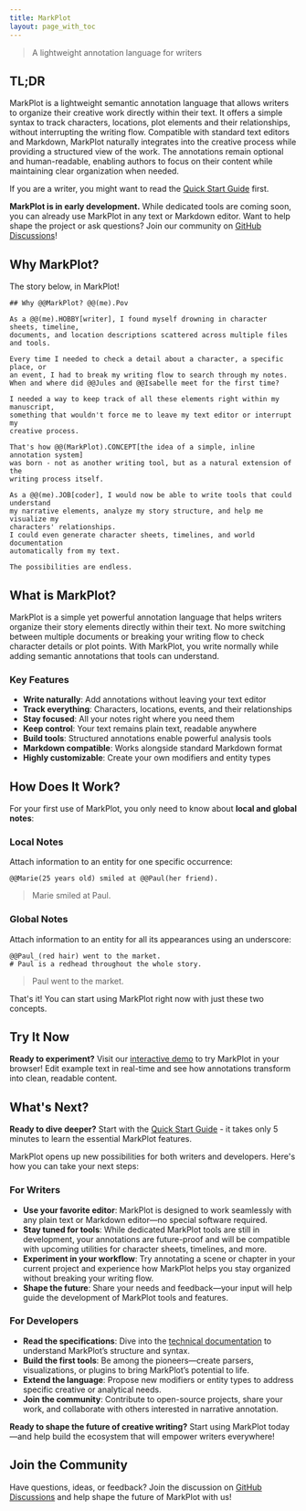 ```yaml
---
title: MarkPlot
layout: page_with_toc
---
```

> A lightweight annotation language for writers

## TL;DR

MarkPlot is a lightweight semantic annotation language that allows writers to organize their creative work directly within their text. It offers a simple syntax to track characters, locations, plot elements and their relationships, without interrupting the writing flow. Compatible with standard text editors and Markdown, MarkPlot naturally integrates into the creative process while providing a structured view of the work. The annotations remain optional and human-readable, enabling authors to focus on their content while maintaining clear organization when needed.

If you are a writer, you might want to read the [Quick Start Guide](#quick-start-guide) first.

**MarkPlot is in early development.**
While dedicated tools are coming soon, you can already use MarkPlot in any text or Markdown editor.
Want to help shape the project or ask questions?
Join our community on [GitHub Discussions](https://github.com/MarkPlot/markplot.github.io/discussions)!

## Why MarkPlot?

The story below, in MarkPlot!

```markplot
## Why @@MarkPlot? @@(me).Pov

As a @@(me).HOBBY[writer], I found myself drowning in character sheets, timeline,
documents, and location descriptions scattered across multiple files and tools.

Every time I needed to check a detail about a character, a specific place, or
an event, I had to break my writing flow to search through my notes.
When and where did @@Jules and @@Isabelle meet for the first time?

I needed a way to keep track of all these elements right within my manuscript,
something that wouldn't force me to leave my text editor or interrupt my
creative process.

That's how @@(MarkPlot).CONCEPT[the idea of a simple, inline annotation system]
was born - not as another writing tool, but as a natural extension of the
writing process itself.

As a @@(me).JOB[coder], I would now be able to write tools that could understand
my narrative elements, analyze my story structure, and help me visualize my
characters' relationships.
I could even generate character sheets, timelines, and world documentation
automatically from my text.

The possibilities are endless.
```

## What is MarkPlot?

MarkPlot is a simple yet powerful annotation language that helps writers organize their story elements directly within their text. No more switching between multiple documents or breaking your writing flow to check character details or plot points. With MarkPlot, you write normally while adding semantic annotations that tools can understand.


### Key Features

- **Write naturally**: Add annotations without leaving your text editor
- **Track everything**: Characters, locations, events, and their relationships
- **Stay focused**: All your notes right where you need them
- **Keep control**: Your text remains plain text, readable anywhere
- **Build tools**: Structured annotations enable powerful analysis tools
- **Markdown compatible**: Works alongside standard Markdown format
- **Highly customizable**: Create your own modifiers and entity types



## How Does It Work?

For your first use of MarkPlot, you only need to know about **local and global notes**:

### Local Notes

Attach information to an entity for one specific occurrence:

```markplot
@@Marie(25 years old) smiled at @@Paul(her friend).
```

> Marie smiled at Paul.

### Global Notes

Attach information to an entity for all its appearances using an underscore:

```markplot
@@Paul_(red hair) went to the market.
# Paul is a redhead throughout the whole story.
```

> Paul went to the market.

That's it! You can start using MarkPlot right now with just these two concepts.

## Try It Now

**Ready to experiment?** Visit our [interactive demo](30-demo.html) to try MarkPlot in your browser! Edit example text in real-time and see how annotations transform into clean, readable content.

## What's Next?

**Ready to dive deeper?** Start with the [Quick Start Guide](10-quickstart.html) - it takes only 5 minutes to learn the essential MarkPlot features.

MarkPlot opens up new possibilities for both writers and developers. Here's how you can take your next steps:

### For Writers

- **Use your favorite editor**: MarkPlot is designed to work seamlessly with any plain text or Markdown editor—no special software required.
- **Stay tuned for tools**: While dedicated MarkPlot tools are still in development, your annotations are future-proof and will be compatible with upcoming utilities for character sheets, timelines, and more.
- **Experiment in your workflow**: Try annotating a scene or chapter in your current project and experience how MarkPlot helps you stay organized without breaking your writing flow.
- **Shape the future**: Share your needs and feedback—your input will help guide the development of MarkPlot tools and features.

### For Developers

- **Read the specifications**: Dive into the [technical documentation](99-specifications.html) to understand MarkPlot’s structure and syntax.
- **Build the first tools**: Be among the pioneers—create parsers, visualizations, or plugins to bring MarkPlot’s potential to life.
- **Extend the language**: Propose new modifiers or entity types to address specific creative or analytical needs.
- **Join the community**: Contribute to open-source projects, share your work, and collaborate with others interested in narrative annotation.

**Ready to shape the future of creative writing?**
Start using MarkPlot today—and help build the ecosystem that will empower writers everywhere!

## Join the Community

Have questions, ideas, or feedback?
Join the discussion on [GitHub Discussions](https://github.com/MarkPlot/markplot.github.io/discussions) and help shape the future of MarkPlot with us!
